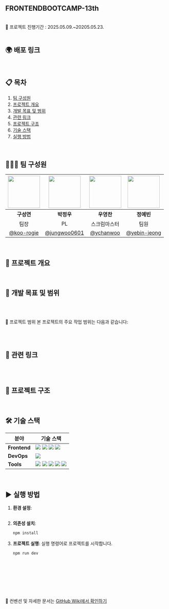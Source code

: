 ## FRONTENDBOOTCAMP-13th



<br>
📅 프로젝트 진행기간 : 2025.05.09.~20205.05.23.
<br><br>

## 🌍 배포 링크 


<br>

## 📋 목차

1. [팀 구성원](#팀-구성원)
2. [프로젝트 개요](#프로젝트-개요)
3. [개발 목표 및 범위](#개발-목표-및-범위)
4. [관련 링크](#관련-링크)
5. [프로젝트 구조](#프로젝트-구조)
6. [기술 스택](#기술-스택)
7. [실행 방법](#실행-방법)

<br>

## 🧑‍🤝‍🧑 팀 구성원 <a id="팀-구성원"></a>

| <img src="" width="100" /> | <img src="" width="100" /> | <img src="" width="100" /> | <img src="" width="100" /> | 
| :---------------------------------------------------------------------------: | :---------------------------------------------------------------------------: | :----------------------------------------------------------------------------: | :---------------------------------------------------------------------------: | 
|                                  **구성연**                                   |                                  **박정우**                                   |                                   **우영찬**                                   |                                  **정예빈**                                   |   
|                          팀장                          |                 PL                  |                  스크럼마스터                  |                 팀원                  |
|     [@koo-rogie](https://github.com/koo-rogie)     | [@jungwoo0601](https://github.com/jungwoo0601) | [@ychanwoo](https://github.com/ychanwoo) | [@yebin-jeong](https://github.com/yebin-jeong) |

<br>

## 📝 프로젝트 개요 <a id="프로젝트-개요"></a>


<br>

## 🎯 개발 목표 및 범위 <a id="개발-목표-및-범위"></a>


<br><br>

📌 프로젝트 범위
본 프로젝트의 주요 작업 범위는 다음과 같습니다:
<br>


<br><br>

## 🔗 관련 링크 <a id="관련-링크"></a>



<br><br>

## 📂 프로젝트 구조 <a id="프로젝트-구조"></a>


<br>

## 🛠 기술 스택 <a id="기술-스택"></a>

| **분야**     | **기술 스택**                                                                                                                                                                                                                                                                                                                                                                                                                                                                                                |
| ------------ | ------------------------------------------------------------------------------------------------------------------------------------------------------------------------------------------------------------------------------------------------------------------------------------------------------------------------------------------------------------------------------------------------------------------------------------------------------------------------------------------------------------ |
| **Frontend** | <img src="https://img.shields.io/badge/HTML5-E34F26?style=flat-square&logo=html5&logoColor=white"> <img src="https://img.shields.io/badge/CSS3-1572B6?style=flat-square&logo=css3&logoColor=white"> <img src="https://img.shields.io/badge/Tailwind%20CSS-06B6D4?style=flat-square&logo=tailwindcss&logoColor=white"> <img src="https://img.shields.io/badge/Javascript-F7DF1E?style=flat-square&logo=javascript&logoColor=black">                                                                           |
| **DevOps**   | <img src="https://img.shields.io/badge/Netlify-00C7B7?style=flat-square&logo=netlify&logoColor=white">                                                                                                                                                                                                                                                                                                                                                                                                       |
| **Tools**    | <img src="https://img.shields.io/badge/Vite-646CFF?style=flat-square&logo=vite&logoColor=white"> <img src="https://img.shields.io/badge/Figma-F24E1E?style=flat-square&logo=figma&logoColor=white"> <img src="https://img.shields.io/badge/Notion-000000?style=flat-square&logo=notion&logoColor=white"> <img src="https://img.shields.io/badge/Github-181717?style=flat-square&logo=github&logoColor=white"> <img src="https://img.shields.io/badge/Git-F05032?style=flat-square&logo=git&logoColor=white"> |

<br>

## ▶ 실행 방법 <a id="실행-방법"></a>

1. **환경 설정**:
   ```bash

   ```
2. **의존성 설치**:
   ```bash
   npm install
   ```
3. **프로젝트 실행**: 실행 명령어로 프로젝트를 시작합니다.
   ```bash
   npm run dev
   ```


<br><br>
<br><br>
<br><br>

📌 컨벤션 및 자세한 문서는 [GitHub Wiki에서 확인하기]()
